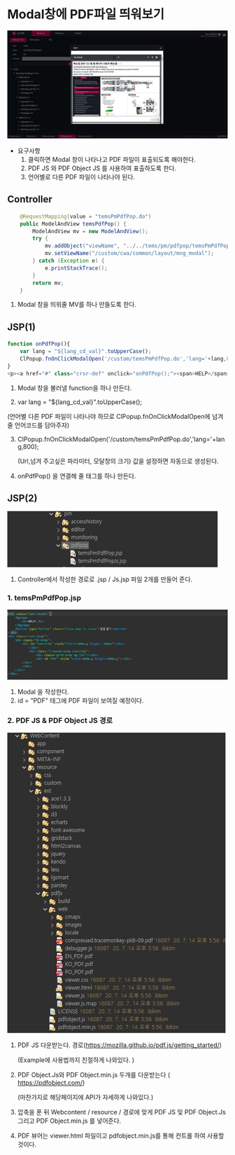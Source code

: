 Modal창에 PDF파일 띄워보기 
=============

![p1](./img/p1.JPG)



* 요구사항 
  1. 클릭하면 Modal 창이 나타나고 PDF 파일이 표출되도록 해야한다. 
  2.  PDF JS 와 PDF Object JS 를 사용하여 표출하도록 한다.
  3.  언어별로 다른 PDF 파일이 나타나야 된다.  



## Controller 

```java
	@RequestMapping(value = "temsPmPdfPop.do")
	public ModelAndView temsPdfPop() {
		ModelAndView mv = new ModelAndView();
		try {
			mv.addObject("viewName", "../../tems/pm/pdfpop/temsPmPdfPop");
			mv.setViewName("/custom/cwa/common/layout/mng_modal");
		} catch (Exception e) {
			e.printStackTrace();
		}
		return mv;
	}
```

1. Modal 창을 띄워줄 MV를 하나 만들도록 한다. 



## JSP(1)

```javascript
function onPdfPop(){
	var lang = "${lang_cd_val}".toUpperCase();
	ClPopup.fnOnClickModalOpen('/custom/temsPmPdfPop.do','lang='+lang,800);
}
<p><a href="#" class="crsr-def" onclick="onPdfPop();"><span>HELP</span></a></p>
```

1. Modal 창을 불러낼 function을 하나 만든다. 

2.  var lang = "${lang_cd_val}".toUpperCase();  

   (언어별 다른 PDF 파일이 나타나야 하므로  ClPopup.fnOnClickModalOpen에 넘겨줄 언어코드를 담아주자)

3.  ClPopup.fnOnClickModalOpen('/custom/temsPmPdfPop.do','lang='+lang,800);

    (Url,넘겨 주고싶은 파라미터, 모달창의 크기) 값을 설정하면 자동으로 생성된다. 

4. onPdfPop() 을 연결해 줄  태그를 하나 만든다.







## JSP(2)

![p1](./img/p2.JPG)

1. Controller에서 작성한 경로로 .jsp / Js.jsp 파일 2개를 만들어 준다. 



### 1. temsPmPdfPop.jsp

![p1](./img/p3.JPG)

1. Modal 을 작성한다. 
2. id = "PDF"  태그에 PDF 파일이 보여질 예정이다. 

### 2. PDF JS & PDF Object JS 경로 

![p1](./img/p4.JPG)



1.  PDF JS 다운받는다. 경로(https://mozilla.github.io/pdf.js/getting_started/)

     (Example에 사용법까지 친절하게 나와있다. ) 

2. PDF Object.Js와 PDF Object.min.js 두개를 다운받는다 ( https://pdfobject.com/)

   (마찬가지로 해당페이지에 API가 자세하게 나와있다.)

3. 압축을 푼 뒤 Webcontent / resource / 경로에  맞게 PDF JS 및 PDF Object.Js 그리고 PDF Object.min.js 를 넣어준다. 

4. PDF 뷰어는 viewer.html 파일이고  pdfobject.min.js를 통해 컨트롤 하여 사용할 것이다. 
